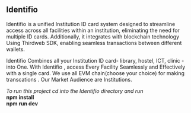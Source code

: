  <h2>Identifio</h2>
<p>
  Identifio is a unified Institution ID card system designed to streamline access across all facilities within an institution,
  eliminating the need for multiple ID cards. Additionally, it integrates with blockchain technology Using Thirdweb SDK,
  enabling seamless transactions between different wallets.
</p>

<p> Identifio Combines all your Institution ID card- library, hostel, ICT, clinic - into One.
 With Identifio , access Every Facility Seamlessly and Effectively with a single card.
We use all EVM chain(choose your choice) for making transcations .
Our Market Audience are Institutions.
</p>

<i> To run this project cd into the Identifio directory and run </i>
</br>
<b> npm install </b>
</br>
<b> npm run dev </b>
